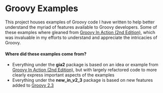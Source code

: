 # Groovy Examples
This project houses examples of Groovy code I have written to help better understand the myriad of features available to Groovy developers.  Some of these examples where gleaned from [Groovy In Action (2nd Edition)](http://www.manning.com/koenig2/), which was invaluable in my efforts to understand and appreciate the intricacies of Groovy.

#### Where did these examples come from?
- Everything under the __gia2__ package is based on an idea or example from [Groovy In Action (2nd Edition)](http://www.manning.com/koenig2/), but with largely refactored code to more clearly express important aspects of the examples
- Everything under the __new_in_v2_3__ package is based on new features added to [Groovy 2.3](http://groovy.codehaus.org/Groovy+2.3+release+notes)
